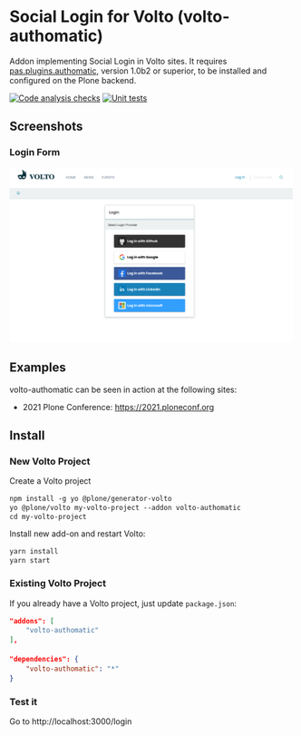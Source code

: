 # Social Login for Volto (volto-authomatic)

Addon implementing Social Login in Volto sites. It requires [pas.plugins.authomatic](https://github.com/collective/pas.plugins.authomatic/), version 1.0b2 or superior, to be installed and configured on the Plone backend.

[![Code analysis checks](https://github.com/collective/volto-authomatic/actions/workflows/code.yml/badge.svg)](https://github.com/collective/volto-authomatic/actions/workflows/code.yml)
[![Unit tests](https://github.com/collective/volto-authomatic/actions/workflows/unit.yml/badge.svg)](https://github.com/collective/volto-authomatic/actions/workflows/unit.yml)

## Screenshots

### Login Form
<img alt="Login Form" src="./docs/login-form.png" width="500" />

## Examples
volto-authomatic can be seen in action at the following sites:

- 2021 Plone Conference: https://2021.ploneconf.org

## Install

### New Volto Project

Create a Volto project
```shell
npm install -g yo @plone/generator-volto
yo @plone/volto my-volto-project --addon volto-authomatic
cd my-volto-project
```

Install new add-on and restart Volto:

```shell
yarn install
yarn start
```

### Existing Volto Project
If you already have a Volto project, just update `package.json`:

```JSON
"addons": [
    "volto-authomatic"
],

"dependencies": {
    "volto-authomatic": "*"
}
```

### Test it

Go to http://localhost:3000/login
